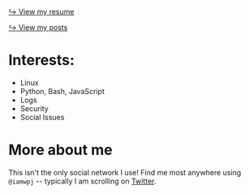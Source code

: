 [↪ View my resume](https://iamwpj.com/resume/resume.html)

[↪ View my posts](https://iamwpj.com/scraps)

# Interests:
  - Linux 
  - Python, Bash, JavaScript
  - Logs
  - Security
  - Social Issues

# More about me
This isn't the only social network I use! Find me most anywhere using `@iamwpj` -- typically I am scrolling on [Twitter](https://twitter.com/iamwpj).